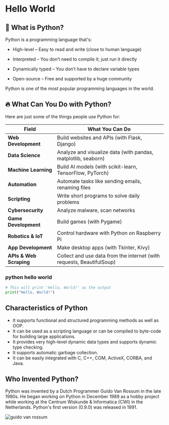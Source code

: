 # Hello World

## :snake: What is Python?

Python is a programming language that's:

+ High-level – Easy to read and write (close to human language)

+ Interpreted – You don’t need to compile it; just run it directly

+ Dynamically typed – You don’t have to declare variable types

+ Open-source – Free and supported by a huge community

Python is one of the most popular programming languages in the world.

## :fire: What Can You Do with Python?

Here are just some of the things people use Python for:

| Field                   | What You Can Do                                                       |
| ----------------------- | --------------------------------------------------------------------- |
| **Web Development**     | Build websites and APIs (with Flask, Django)                          |
| **Data Science**        | Analyze and visualize data (with pandas, matplotlib, seaborn)         |
| **Machine Learning**    | Build AI models (with scikit-learn, TensorFlow, PyTorch)              |
| **Automation**          | Automate tasks like sending emails, renaming files                    |
| **Scripting**           | Write short programs to solve daily problems                          |
| **Cybersecurity**       | Analyze malware, scan networks                                        |
| **Game Development**    | Build games (with Pygame)                                             |
| **Robotics & IoT**      | Control hardware with Python on Raspberry Pi                          |
| **App Development**     | Make desktop apps (with Tkinter, Kivy)                                |
| **APIs & Web Scraping** | Collect and use data from the internet (with requests, BeautifulSoup) |

### python hello world

```python
# This will print 'Hello, World!' as the output
print("Hello, World!")
```

## Characteristics of Python

+ It supports functional and structured programming methods as well as OOP.
+ It can be used as a scripting language or can be compiled to byte-code for building large applications.
+ It provides very high-level dynamic data types and supports dynamic type checking.
+ It supports automatic garbage collection.
+ It can be easily integrated with C, C++, COM, ActiveX, CORBA, and Java.

## Who Invented Python?

Python was invented by a Dutch Programmer Guido Van Rossum in the late 1980s. He began working on Python in December 1989 as a hobby project while working at the Centrum Wiskunde & Informatica (CWI) in the Netherlands. Python's first version (0.9.0) was released in 1991.

![guido van rossum](https://share.google/images/KNs0A3Y48avNp7iXr)

